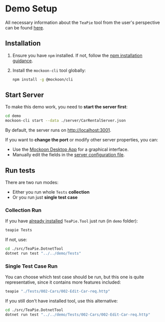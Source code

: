 
# Demo Setup

All necessary information about the `TeaPie` tool from the user's perspective can be found [here](../README.md).

## Installation

1. Ensure you have `npm` installed. If not, follow the [npm installation guidance](https://docs.npmjs.com/downloading-and-installing-node-js-and-npm).

2. Install the `mockoon-cli` tool globally:

    ```sh
    npm install -g @mockoon/cli
    ```

## Start Server

To make this demo work, you need to **start the server first**:

```sh
cd demo
mockoon-cli start --data ./server/CarRentalServer.json
```

By default, the server runs on [http://localhost:3001](http://localhost:3001).

If you want to **change the port** or modify other server properties, you can:

- Use the [Mockoon Desktop App](https://mockoon.com/) for a graphical interface.
- Manually edit the fields in the [server configuration file](server/CarRentalServer.json).

## Run tests

There are two run modes:

- Either you run whole `Tests` **collection**
- Or you run just **single test case**

### Collection Run

If you have [already installed](../README.md#how-to-install-locally) `TeaPie.Tool` just run (in `demo` folder):

```sh
teapie Tests
```

If not, use:

```sh
cd ./src/TeaPie.DotnetTool
dotnet run test "../../demo/Tests"
```

### Single Test Case Run

You can choose which test case should be run, but this one is quite representative, since it contains more features included:

```sh
teapie "./Tests/002-Cars/002-Edit-Car-req.http"
```

If you still don't have installed tool, use this alternative:

```sh
cd ./src/TeaPie.DotnetTool
dotnet run test "../../demo/Tests/002-Cars/002-Edit-Car-req.http"
```
